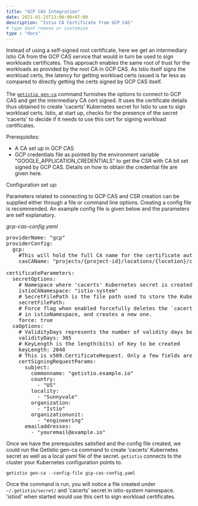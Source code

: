 ```yaml
---
title: "GCP CAS Integration"
date: 2021-01-25T13:00:00+07:00
description: "Istio CA Certificate from GCP CAS"
# type dont remove or customize
type : "docs"
---
```


Instead of using a self-signed root certificate, here we get an intermediary Istio CA from the GCP CAS service that would in turn be used to sign workloads certificates. This approach enables the same root of trust for the workloads as provided by the root CA in GCP CAS. As Istio itself signs the workload certs, the latency for getting workload certs issued is far less as compared to directly getting the certs signed by GCP CAS itself.<br><br>
The [`getistio gen-ca`](/getistio-cli/reference/getistio_gen-ca) command furnishes the options to connect to GCP CAS and get the intermediary CA cert signed. It uses the certificate details thus obtained to create 'cacerts' Kubernetes secret for Istio to use to sign workload certs. Istio, at start up, checks for the presence of the secret 'cacerts' to decide if it needs to use this cert for signing workload certificates.

Prerequisites:
- A CA set up in GCP CAS
- GCP credentials file as pointed by the environment variable "GOOGLE_APPLICATION_CREDENTIALS" to get the CSR with CA bit set signed by GCP CAS. Details on how to obtain the credential file are given here.


Configuration set up:

Parameters related to connecting to GCP CAS and CSR creation can be supplied either through a file or command line options. Creating a config file is recommended.
An example config file is given below and the parameters are self explanatory.

*gcp-cas-config.yaml*
<pre>
providerName: "gcp"
providerConfig:
  gcp:
    #This will hold the full CA name for the certificate authority you created on GCP
    casCAName: "projects/{project-id}/locations/{location}/certificateAuthorities/{YourCA}"

certificateParameters:
  secretOptions:
    # Namespace where 'cacerts' Kubernetes secret is created on your target cluster
    istioCANamespace: "istio-system"
    # SecretFilePath is the file path used to store the Kubernetes Secret in yaml format
    secretFilePath:
    # Force flag when enabled forcefully deletes the `cacerts` secret
    # in istioNamespace, and creates a new one.
    force: true
  caOptions:
    # ValidityDays represents the number of validity days before the CA expires.
    validityDays: 365
    # KeyLength is the length(bits) of Key to be created
    keyLength: 2048
    # This is x509.CertificateRequest. Only a few fields are shown below
    certSigningRequestParams:
      subject:
        commonname: "getistio.example.io"
        country:
          - "US"
        locality:
          - "Sunnyvale"
        organization:
          - "Istio"
        organizationunit:
          - "engineering"
      emailaddresses:
        - "youremail@example.io"
</pre>
Once we have the prerequisites satisfied and the config file created, we could run the GetIstio gen-ca command to create 'cacerts' Kubernetes secret as well as a local yaml file of the secret. `getistio` connects to the cluster your Kubernetes configuration points to.

```
getistio gen-ca --config-file gcp-cas-config.yaml
```

Once the command is run, you will notice a file created under `~/.getistio/secret/` and 'cacerts' secret in istio-system namespace. 'istiod' when started would use this cert to sign workload certificates.

